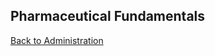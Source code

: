 ##  Pharmaceutical Fundamentals





[Back to Administration](https://github.com/hmislk/hmis/wiki/Pharmacy-Administration)